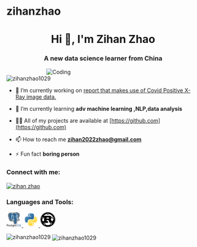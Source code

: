# zihanzhao

<h1 align="center">Hi 👋, I'm Zihan Zhao</h1>
<h3 align="center">A new data science learner from China</h3>
<img align="right" alt="Coding" width="400" src="https://i.pinimg.com/originals/1a/f1/c6/1af1c62ecf24b3d90a9f4f205914e27e.jpg">

<p align="left"> <img src="https://komarev.com/ghpvc/?username=zihanzhao1029&label=Profile%20views&color=0e75b6&style=flat" alt="zihanzhao1029" /> </p>

- 🔭 I’m currently working on [report that makes use of Covid Positive X-Ray image data.](https://github.com/zihanzhao1029/ML-project_HW2/blob/main/ML_project_HW2.ipynb)

- 🌱 I’m currently learning **adv machine learning ,NLP,data analysis**

- 👨‍💻 All of my projects are available at [https://github.com](https://github.com)

- 📫 How to reach me **zihan2022zhao@gmail.com**

- ⚡ Fun fact **boring person**

<h3 align="left">Connect with me:</h3>
<p align="left">
<a href="https://linkedin.com/in/zihan zhao" target="blank"><img align="center" src="https://raw.githubusercontent.com/rahuldkjain/github-profile-readme-generator/master/src/images/icons/Social/linked-in-alt.svg" alt="zihan zhao" height="30" width="40" /></a>
</p>

<h3 align="left">Languages and Tools:</h3>
<p align="left"> <a href="https://www.postgresql.org" target="_blank" rel="noreferrer"> <img src="https://raw.githubusercontent.com/devicons/devicon/master/icons/postgresql/postgresql-original-wordmark.svg" alt="postgresql" width="40" height="40"/> </a> <a href="https://www.python.org" target="_blank" rel="noreferrer"> <img src="https://raw.githubusercontent.com/devicons/devicon/master/icons/python/python-original.svg" alt="python" width="40" height="40"/> </a> <a href="https://www.rust-lang.org" target="_blank" rel="noreferrer"> <img src="https://raw.githubusercontent.com/devicons/devicon/master/icons/rust/rust-plain.svg" alt="rust" width="40" height="40"/> </a> </p>

<p><img align="left" src="https://github-readme-stats.vercel.app/api/top-langs?username=zihanzhao1029&show_icons=true&locale=en&layout=compact" alt="zihanzhao1029" /></p>

<p>&nbsp;<img align="center" src="https://github-readme-stats.vercel.app/api?username=zihanzhao1029&show_icons=true&locale=en" alt="zihanzhao1029" /></p>
